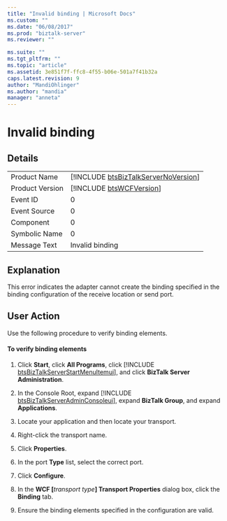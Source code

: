 ```yaml
---
title: "Invalid binding | Microsoft Docs"
ms.custom: ""
ms.date: "06/08/2017"
ms.prod: "biztalk-server"
ms.reviewer: ""

ms.suite: ""
ms.tgt_pltfrm: ""
ms.topic: "article"
ms.assetid: 3e851f7f-ffc8-4f55-b06e-501a7f41b32a
caps.latest.revision: 9
author: "MandiOhlinger"
ms.author: "mandia"
manager: "anneta"
---
```

# Invalid binding
## Details  

|                 |                                                                                     |
|-----------------|-------------------------------------------------------------------------------------|
|  Product Name   | [!INCLUDE [btsBizTalkServerNoVersion](../includes/btsbiztalkservernoversion-md.md)] |
| Product Version |             [!INCLUDE [btsWCFVersion](../includes/btswcfversion-md.md)]             |
|    Event ID     |                                          0                                          |
|  Event Source   |                                          0                                          |
|    Component    |                                          0                                          |
|  Symbolic Name  |                                          0                                          |
|  Message Text   |                                   Invalid binding                                   |

## Explanation  
 This error indicates the adapter cannot create the binding specified in the binding configuration of the receive location or send port.  

## User Action  
 Use the following procedure to verify binding elements.  

#### To verify binding elements  

1. Click <strong>Start</strong>, click <strong>All Programs</strong>, click [!INCLUDE [btsBizTalkServerStartMenuItemui](../includes/btsbiztalkserverstartmenuitemui-md.md)], and click <strong>BizTalk Server Administration</strong>.  

2. In the Console Root, expand [!INCLUDE [btsBizTalkServerAdminConsoleui](../includes/btsbiztalkserveradminconsoleui-md.md)], expand <strong>BizTalk Group</strong>, and expand  <strong>Applications</strong>.  

3. Locate your application and then locate your transport.  

4. Right-click the transport name.  

5. Click **Properties**.  

6. In the port **Type** list, select the correct port.  

7. Click **Configure**.  

8. In the <strong>WCF [</strong><em>transport type</em><strong>] Transport Properties</strong> dialog box, click the <strong>Binding</strong> tab.  

9. Ensure the binding elements specified in the configuration are valid.
